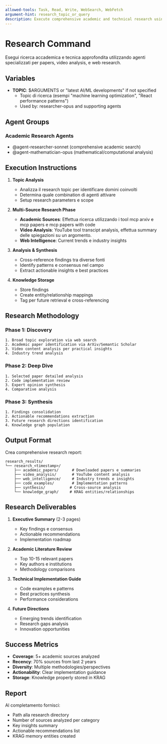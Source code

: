 ```yaml
---
allowed-tools: Task, Read, Write, WebSearch, WebFetch
argument-hint: research_topic_or_query
description: Execute comprehensive academic and technical research using multi-source analysis
---
```


# Research Command

Esegui ricerca accademica e tecnica approfondita utilizzando agenti specializzati per papers, video analysis, e web research.

## Variables

- **TOPIC**: $ARGUMENTS or "latest AI/ML developments" if not specified
  - Topic di ricerca (esempi "machine learning optimization", "React performance patterns")
  - Used by: researcher-opus and supporting agents

## Agent Groups

### Academic Research Agents
- @agent-researcher-sonnet (comprehensive academic search)
- @agent-mathematician-opus (mathematical/computational analysis)


## Execution Instructions

1. **Topic Analysis**
   - Analizza il research topic per identificare domini coinvolti
   - Determina quale combination di agenti attivare
   - Setup research parameters e scope

2. **Multi-Source Research Phase**
   - **Academic Sources**: Effettua ricerca utilizzando i tool mcp arxiv e mcp papers e mcp papers with code
   - **Video Analysis**: YouTube tool transcipt analysis, effettua summary delle spiegazioni su un argomento.
   - **Web Intelligence**: Current trends e industry insights


3. **Analysis & Synthesis**
   - Cross-reference findings tra diverse fonti
   - Identify patterns e consensus nel campo
   - Extract actionable insights e best practices

4. **Knowledge Storage**
   - Store findings 
   - Create entity/relationship mappings
   - Tag per future retrieval e cross-referencing

## Research Methodology

### Phase 1: Discovery 
```
1. Broad topic exploration via web search
2. Academic paper identification via ArXiv/Semantic Scholar
3. Video content analysis per practical insights
4. Industry trend analysis
```

### Phase 2: Deep Dive 
```
1. Selected paper detailed analysis
2. Code implementation review
3. Expert opinion synthesis
4. Comparative analysis
```

### Phase 3: Synthesis 
```
1. Findings consolidation
2. Actionable recommendations extraction
3. Future research directions identification
4. Knowledge graph population
```

## Output Format

Crea comprehensive research report:

```
research_results/
└── research_<timestamp>/
    ├── academic_papers/      # Downloaded papers e summaries
    ├── video_analysis/       # YouTube content analysis
    ├── web_intelligence/     # Industry trends e insights
    ├── code_examples/        # Implementation patterns
    ├── synthesis/           # Cross-source analysis
    └── knowledge_graph/     # KRAG entities/relationships
```

## Research Deliverables

1. **Executive Summary** (2-3 pages)
   - Key findings e consensus
   - Actionable recommendations
   - Implementation roadmap

2. **Academic Literature Review** 
   - Top 10-15 relevant papers
   - Key authors e institutions
   - Methodology comparisons

3. **Technical Implementation Guide**
   - Code examples e patterns
   - Best practices synthesis
   - Performance considerations

4. **Future Directions**
   - Emerging trends identification
   - Research gaps analysis
   - Innovation opportunities

## Success Metrics

- **Coverage**: 5+ academic sources analyzed
- **Recency**: 70% sources from last 2 years
- **Diversity**: Multiple methodologies/perspectives
- **Actionability**: Clear implementation guidance
- **Storage**: Knowledge properly stored in KRAG

## Report

Al completamento fornisci:
- Path alla research directory
- Number of sources analyzed per category
- Key insights summary
- Actionable recommendations list
- KRAG memory entities created